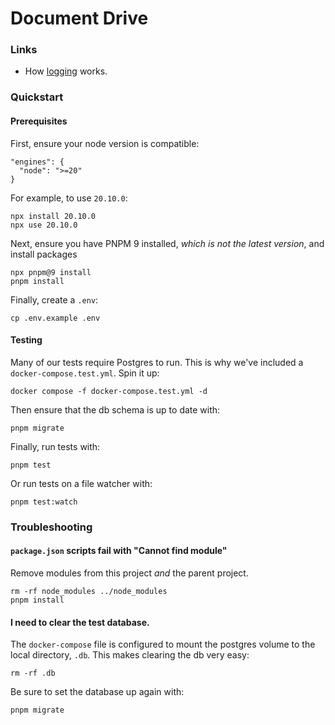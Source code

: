 # Document Drive

### Links

- How [logging](./docs/logging.md) works.

### Quickstart

#### Prerequisites

First, ensure your node version is compatible:

```
"engines": {
  "node": ">=20"
}
```

For example, to use `20.10.0`:

```
npx install 20.10.0
npx use 20.10.0
```

Next, ensure you have PNPM 9 installed, _which is not the latest version_, and install packages

```
npx pnpm@9 install
pnpm install
```

Finally, create a `.env`:

```
cp .env.example .env
```

#### Testing

Many of our tests require Postgres to run. This is why we've included a `docker-compose.test.yml`. Spin it up:

```
docker compose -f docker-compose.test.yml -d
```

Then ensure that the db schema is up to date with:

```
pnpm migrate
```

Finally, run tests with:

```
pnpm test
```

Or run tests on a file watcher with:

```
pnpm test:watch
```

### Troubleshooting

#### `package.json` scripts fail with "Cannot find module"

Remove modules from this project _and_ the parent project.

```
rm -rf node_modules ../node_modules
pnpm install
```

#### I need to clear the test database.

The `docker-compose` file is configured to mount the postgres volume to the local directory, `.db`. This makes clearing the db very easy:

```
rm -rf .db
```

Be sure to set the database up again with:

```
pnpm migrate
```
